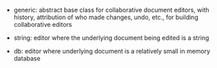 - generic: abstract base class for collaborative document editors, with history, attribution of who made changes, undo, etc., for building collaborative editors

- string: editor where the underlying document being edited is a string

- db: editor where underlying document is a relatively small in memory database
